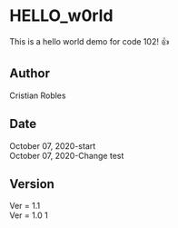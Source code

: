 # HELLO_w0rld

This is a hello world demo for code 102!  :+1:

## Author  

Cristian Robles  

## Date  

October 07, 2020-start  
October 07, 2020-Change test  

## Version  

Ver = 1.1  
Ver = 1.0
1
